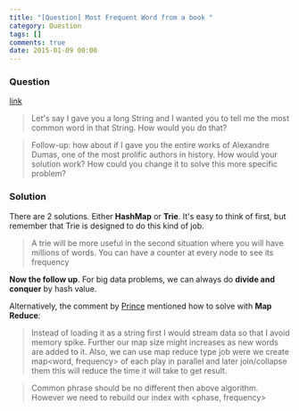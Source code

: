 ```yaml
---
title: "[Question] Most Frequent Word from a book "
category: Question
tags: []
comments: true
date: 2015-01-09 00:00
---
```



### Question

[link](http://www.careercup.com/question?id=5715664853532672)

> Let's say I gave you a long String and I wanted you to tell me the most common word in that String. How would you do that?

> Follow-up: how about if I gave you the entire works of Alexandre Dumas, one of the most prolific authors in history. How would your solution work? How could you change it to solve this more specific problem?

### Solution

There are 2 solutions. Either **HashMap** or **Trie**. It's easy to think of first, but remember that Trie is designed to do this kind of job.

> A trie will be more useful in the second situation where you will have millions of words. You can have a counter at every node to see its frequency

**Now the follow up**. For big data problems, we can always do **divide and conquer** by hash value.

Alternatively, the comment by [Prince](http://www.careercup.com/question?id=5715664853532672) mentioned how to solve with **Map Reduce**:

> Instead of loading it as a string first I would stream data so that I avoid memory spike. Further our map size might increases as new words are added to it. Also, we can use map reduce type job were we create map<word, frequency> of each play in parallel and later join/collapse them this will reduce the time it will take to get result.

> Common phrase should be no different then above algorithm. However we need to rebuild our index with <phase, frequency>
